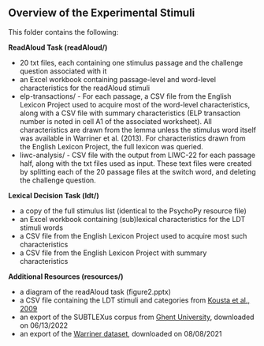 ## Overview of the Experimental Stimuli

This folder contains the following:

**ReadAloud Task (readAloud/)**
- 20 txt files, each containing one stimulus passage and the challenge question associated with it
- an Excel workbook containing passage-level and word-level characteristics for the readAloud stimuli 
- elp-transactions/ - For each passage, a CSV file from the English Lexicon Project used to acquire most of the word-level characteristics, along with a CSV file with summary characteristics (ELP transaction number is noted in cell A1 of the associated worksheet).  All characteristics are drawn from the lemma unless the stimulus word itself was available in Warriner et al. (2013).  For characteristics drawn from the English Lexicon Project, the full lexicon was queried. 
- liwc-analysis/ - CSV file with the output from LIWC-22 for each passage half, along with the txt files used as input.  These text files were created by splitting each of the 20 passage files at the switch word, and deleting the challenge question.

**Lexical Decision Task (ldt/)**
- a copy of the full stimulus list (identical to the PsychoPy resource file)
- an Excel workbook containing (sub)lexical characteristics for the LDT stimuli words
- a CSV file from the English Lexicon Project used to acquire most such characteristics
- a CSV file from the English Lexicon Project with summary characteristics

**Additional Resources (resources/)**
- a diagram of the readAloud task (figure2.pptx)
- a CSV file containing the LDT stimuli and categories from [Kousta et al., 2009](https://doi.org/10.1016/j.cognition.2009.06.007)
- an export of the SUBTLEXus corpus from [Ghent University](https://www.ugent.be/pp/experimentele-psychologie/en/research/documents/subtlexus), downloaded on 06/13/2022
- an export of the [Warriner dataset](https://link.springer.com/article/10.3758/s13428-012-0314-x), downloaded on 08/08/2021